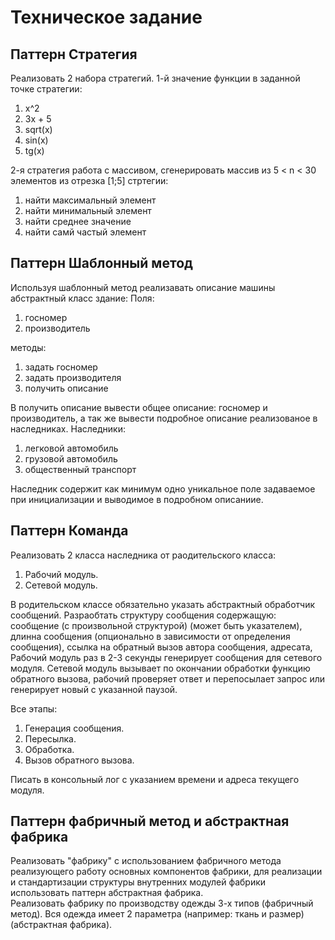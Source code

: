 # Техническое задание
## Паттерн Стратегия
Реализовать 2 набора стратегий.
1-й значение функции в заданной точке
стратегии:
1. x^2
2. 3x + 5
3. sqrt(x)
4. sin(x)
5. tg(x)

2-я стратегия работа с массивом, сгенерировать массив из 5 < n < 30 элементов из отрезка [1;5]
стртегии:
1. найти максимальный элемент
2. найти минимальный элемент
3. найти среднее значение
4. найти самй частый элемент

## Паттерн Шаблонный метод
Используя шаблонный метод реализавать описание машины
абстрактный класс здание:
Поля:
1. госномер
2. производитель

методы:
1. задать госномер
2. задать производителя
3. получить описание

В получить описание вывести общее описание: госномер и производитель, а так же вывести подробное
описание реализованое в наследниках.
Наследники:
1. легковой автомобиль
2. грузовой автомобиль
3. общественный транспорт

Наследник содержит как минимум одно уникальное поле задаваемое при инициализации и выводимое
в подробном описаниие.

## Паттерн Команда
Реализовать 2 класса наследника от раодительского класса:
1. Рабочий модуль.
2. Сетевой модуль.

В родительском классе обязательно указать абстрактный обработчик сообщений.
Разраобтать структуру сообщения содержащую:
сообщение (с произвольной структурой) (может быть указателем),
длинна сообщения (опционально в зависимости от определения сообщения),
ссылка на обратный вызов автора сообщения,
адресата,
Рабочий модуль раз в 2-3 секунды генерирует сообщения для сетевого модуля. Сетевой модуль
вызывает по окончании обработки функцию обратного вызова, рабочий проверяет ответ и
перепосылает запрос или генерирует новый с указанной паузой.

Все этапы:
1. Генерация сообщения.
2. Пересылка.
3. Обработка.
4. Вызов обратного вызова.

Писать в консольный лог с указанием времени и адреса текущего модуля.

## Паттерн фабричный метод и абстрактная фабрика
Реализовать "фабрику" с использованием фабричного метода реализующего работу основных
компонентов фабрики, для реализации и стандартизации структуры внутренних модулей фабрики
использовать паттерн абстрактная фабрика. <br/>
Реализовать фабрику по производству одежды 3-х типов (фабричный метод). Вся одежда имеет 2
параметра (например: ткань и размер) (абстрактная фабрика).
